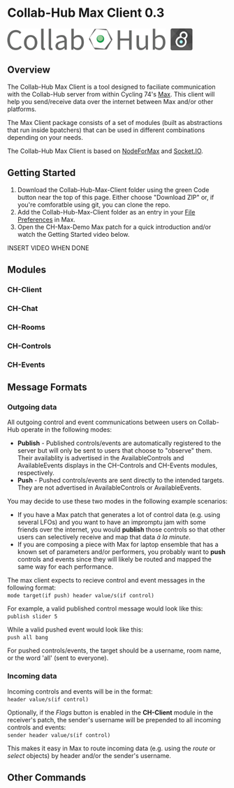 # Collab-Hub Max Client 0.3

<img src="/img/CH-Title.png" alt="Collab-Hub Logo" height="50"/> &nbsp; <img src="/img/Max-Logo.png" alt="Max Logo" height="50"/>

## Overview

The Collab-Hub Max Client is a tool designed to faciliate communication with the Collab-Hub server from within Cycling 74's [Max](https://cycling74.com/products/max). This client will help you send/receive data over the internet between Max and/or other platforms.

The Max Client package consists of a set of modules (built as abstractions that run inside bpatchers) that can be used in different combinations depending on your needs. 

The Collab-Hub Max Client is based on [NodeForMax](https://docs.cycling74.com/nodeformax/api/) and [Socket.IO](https://socket.io). 

## Getting Started

1. Download the Collab-Hub-Max-Client folder using the green Code button near the top of this page. Either choose "Download ZIP" or, if you're comforatble using git, you can clone the repo.
2. Add the Collab-Hub-Max-Client folder as an entry in your [File Preferences](https://docs.cycling74.com/max7/vignettes/file_preferences_window) in Max.
3. Open the CH-Max-Demo Max patch for a quick introduction and/or watch the Getting Started video below.

INSERT VIDEO WHEN DONE

## Modules

### CH-Client
### CH-Chat
### CH-Rooms
### CH-Controls
### CH-Events

## Message Formats

### Outgoing data
All outgoing control and event communications between users on Collab-Hub operate in the following modes:
- **Publish** - Published controls/events are automatically registered to the server but will only be sent to users that choose to "observe" them. Their availablity is advertised in the AvailableControls and AvailableEvents displays in the CH-Controls and CH-Events modules, respectively.
- **Push** - Pushed controls/events are sent directly to the intended targets. They are not advertised in AvailableControls or AvailableEvents.

You may decide to use these two modes in the following example scenarios:
- If you have a Max patch that generates a lot of control data (e.g. using several LFOs) and you want to have an impromptu jam with some friends over the internet, you would **publish** those controls so that other users can selectively receive and map that data *à la minute*.
- If you are composing a piece with Max for laptop ensemble that has a known set of parameters and/or performers, you probably want to **push** controls and events since they will likely be routed and mapped the same way for each performance.

The max client expects to recieve control and event messages in the following format:  
`mode target(if push) header value/s(if control)`

For example, a valid published control message would look like this:  
`publish slider 5`

While a valid pushed event would look like this:  
`push all bang`

For pushed controls/events, the target should be a username, room name, or the word 'all' (sent to everyone).

### Incoming data
Incoming controls and events will be in the format:  
`header value/s(if control)`

Optionally, if the *Flags* button is enabled in the **CH-Client** module in the receiver's patch, the sender's username will be prepended to all incoming controls and events:  
`sender header value/s(if control)`

This makes it easy in Max to route incoming data (e.g. using the *route* or *select* objects) by header and/or the sender's username.

## Other Commands